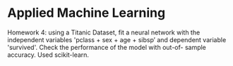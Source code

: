 # Applied Machine Learning

Homework 4: using a Titanic Dataset, fit a neural network with the independent variables 'pclass + sex + age + sibsp’ and dependent variable 'survived'. Check the performance of the model with out-of- sample accuracy. Used scikit-learn. 
